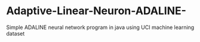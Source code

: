 # Adaptive-Linear-Neuron-ADALINE-
Simple ADALINE neural network program in java using UCI machine learning dataset
